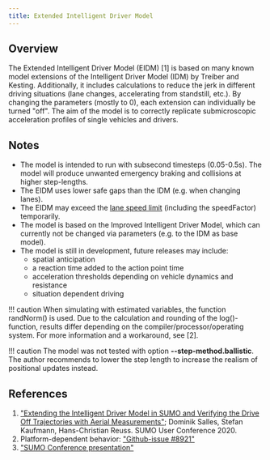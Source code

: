```yaml
---
title: Extended Intelligent Driver Model
---
```


## Overview

The Extended Intelligent Driver Model (EIDM) [1] is based on many known model extensions of the Intelligent Driver Model (IDM) by Treiber and Kesting.
Additionally, it includes calculations to reduce the jerk in different driving situations (lane changes, accelerating from standstill, etc.).
By changing the parameters (mostly to 0), each extension can individually be turned "off".
The aim of the model is to correctly replicate submicroscopic acceleration profiles of single vehicles and drivers.

## Notes

- The model is intended to run with subsecond timesteps (0.05-0.5s). The model will produce unwanted emergency braking and collisions at higher step-lengths.
- The EIDM uses lower safe gaps than the IDM (e.g. when changing lanes).
- The EIDM may exceed the [lane speed limit](Simulation/VehicleSpeed.md#edgelane_speed_and_speedfactor) (including the speedFactor) temporarily.
- The model is based on the Improved Intelligent Driver Model, which can currently not be changed via parameters (e.g. to the IDM as base model).
- The model is still in development, future releases may include:
    - spatial anticipation
    - a reaction time added to the action point time
    - acceleration thresholds depending on vehicle dynamics and resistance
    - situation dependent driving

!!! caution
    When simulating with estimated variables, the function randNorm() is used.
    Due to the calculation and rounding of the log()-function, results differ depending on the compiler/processor/operating system. For more information and a workaround, see [2].

!!! caution
    The model was not tested with option **--step-method.ballistic**. The author recommends to lower the step length to increase the realism of positional updates instead.

## References

1. ["Extending the Intelligent Driver Model in SUMO and Verifying the Drive Off Trajectories with Aerial Measurements"](https://sumo.dlr.de/2020/SUMO2020_paper_28.pdf);
   Dominik Salles, Stefan Kaufmann, Hans-Christian Reuss. SUMO User Conference 2020.
2. Platform-dependent behavior: ["Github-issue #8921"](https://github.com/eclipse-sumo/sumo/issues/8921)
3. ["SUMO Conference presentation"](https://www.youtube.com/watch?v=0VuSguxDVv8)
